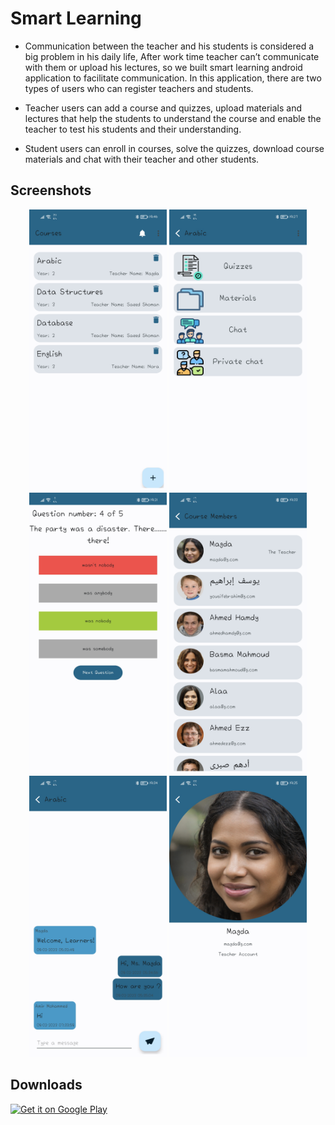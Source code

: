 # Smart Learning
* Communication between the teacher and his students is considered a big problem in his daily life, After work time teacher can’t communicate with them or upload his lectures, so we built smart learning android application to facilitate communication. In this application, there are two types of users who can register teachers and students.

* Teacher users can add a course and quizzes, upload materials and lectures that help the students to understand the course and enable the teacher to test his students and their understanding.

* Student users can enroll in courses, solve the quizzes, download course materials and chat with their teacher and other students.

## Screenshots
<p align="center">
  <img src="Screenshots/1.jpg" height="450" width="220">
  <img src="Screenshots/2.jpg" height="450" width="220">
  <img src="Screenshots/4.jpg" height="450" width="220">
  <img src="Screenshots/6.jpg" height="450" width="220">
  <img src="Screenshots/7.jpg" height="450" width="220">
  <img src="Screenshots/8.jpg" height="450" width="220">
</p>

## Downloads
[<img alt="Get it on Google Play" height="80" src="https://play.google.com/intl/en_us/badges/images/generic/en_badge_web_generic.png">](https://play.google.com/store/apps/details?id=com.mahmoudhamdyae.smartlearning)